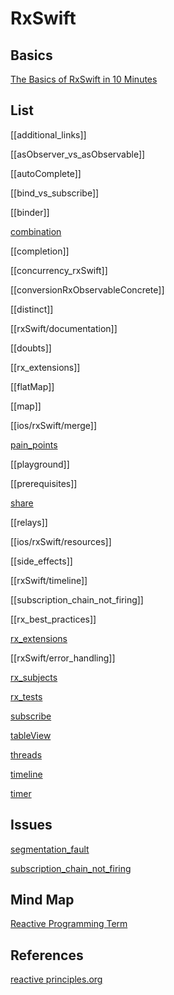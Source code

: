 # RxSwift



## Basics

[The Basics of RxSwift in 10 Minutes](https://medium.com/ios-os-x-development/learn-and-master-%EF%B8%8F-the-basics-of-rxswift-in-10-minutes-818ea6e0a05b)

## List

[[additional_links]]

[[asObserver_vs_asObservable]]

[[autoComplete]]

[[bind_vs_subscribe]]

[[binder]]

[combination](combination.md)

[[completion]]

[[concurrency_rxSwift]]

[[conversionRxObservableConcrete]]

[[distinct]]

[[rxSwift/documentation]]

[[doubts]]

[[rx_extensions]]

[[flatMap]]

[[map]]

[[ios/rxSwift/merge]]

[pain_points](pain_points.md)

[[playground]]

[[prerequisites]]

[share](share.md)

[[relays]]

[[ios/rxSwift/resources]]

[[side_effects]]

[[rxSwift/timeline]]

[[subscription_chain_not_firing]]

[[rx_best_practices]]

[rx_extensions](rx_extensions.md)

[[rxSwift/error_handling]]

[rx_subjects](rx_subjects.md)

[rx_tests](rx_tests.md)

[subscribe](subscribe.md)

[tableView](tableView.md)

[threads](threads.md)

[timeline](/ios/rxSwift/timeline.md)

[timer](/ios/rxSwift/timer.md)

## Issues

[segmentation_fault](segmentation_fault.md)

[subscription_chain_not_firing](subscription_chain_not_firing.md)


## Mind Map

[Reactive Programming Term](architecture/terminologies/process_terms#Reactive%20Programming)


## References

[reactive principles.org](https://www.reactiveprinciples.org/)


